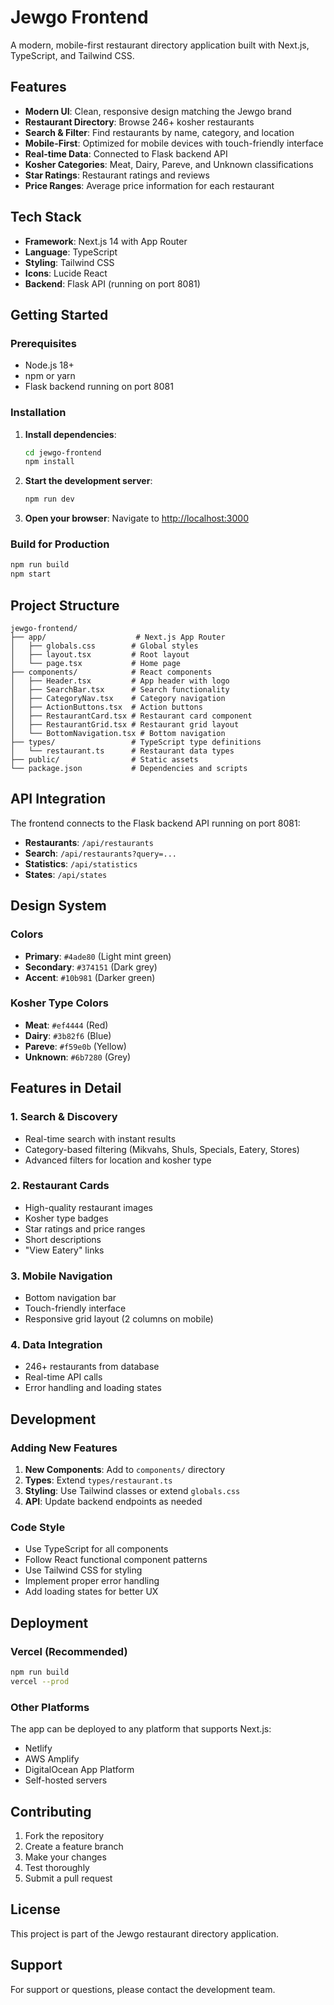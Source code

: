# Jewgo Frontend

A modern, mobile-first restaurant directory application built with Next.js, TypeScript, and Tailwind CSS.

## Features

- **Modern UI**: Clean, responsive design matching the Jewgo brand
- **Restaurant Directory**: Browse 246+ kosher restaurants
- **Search & Filter**: Find restaurants by name, category, and location
- **Mobile-First**: Optimized for mobile devices with touch-friendly interface
- **Real-time Data**: Connected to Flask backend API
- **Kosher Categories**: Meat, Dairy, Pareve, and Unknown classifications
- **Star Ratings**: Restaurant ratings and reviews
- **Price Ranges**: Average price information for each restaurant

## Tech Stack

- **Framework**: Next.js 14 with App Router
- **Language**: TypeScript
- **Styling**: Tailwind CSS
- **Icons**: Lucide React
- **Backend**: Flask API (running on port 8081)

## Getting Started

### Prerequisites

- Node.js 18+ 
- npm or yarn
- Flask backend running on port 8081

### Installation

1. **Install dependencies**:
   ```bash
   cd jewgo-frontend
   npm install
   ```

2. **Start the development server**:
   ```bash
   npm run dev
   ```

3. **Open your browser**:
   Navigate to [http://localhost:3000](http://localhost:3000)

### Build for Production

```bash
npm run build
npm start
```

## Project Structure

```
jewgo-frontend/
├── app/                    # Next.js App Router
│   ├── globals.css        # Global styles
│   ├── layout.tsx         # Root layout
│   └── page.tsx           # Home page
├── components/            # React components
│   ├── Header.tsx         # App header with logo
│   ├── SearchBar.tsx      # Search functionality
│   ├── CategoryNav.tsx    # Category navigation
│   ├── ActionButtons.tsx  # Action buttons
│   ├── RestaurantCard.tsx # Restaurant card component
│   ├── RestaurantGrid.tsx # Restaurant grid layout
│   └── BottomNavigation.tsx # Bottom navigation
├── types/                 # TypeScript type definitions
│   └── restaurant.ts      # Restaurant data types
├── public/                # Static assets
└── package.json           # Dependencies and scripts
```

## API Integration

The frontend connects to the Flask backend API running on port 8081:

- **Restaurants**: `/api/restaurants`
- **Search**: `/api/restaurants?query=...`
- **Statistics**: `/api/statistics`
- **States**: `/api/states`

## Design System

### Colors
- **Primary**: `#4ade80` (Light mint green)
- **Secondary**: `#374151` (Dark grey)
- **Accent**: `#10b981` (Darker green)

### Kosher Type Colors
- **Meat**: `#ef4444` (Red)
- **Dairy**: `#3b82f6` (Blue)
- **Pareve**: `#f59e0b` (Yellow)
- **Unknown**: `#6b7280` (Grey)

## Features in Detail

### 1. Search & Discovery
- Real-time search with instant results
- Category-based filtering (Mikvahs, Shuls, Specials, Eatery, Stores)
- Advanced filters for location and kosher type

### 2. Restaurant Cards
- High-quality restaurant images
- Kosher type badges
- Star ratings and price ranges
- Short descriptions
- "View Eatery" links

### 3. Mobile Navigation
- Bottom navigation bar
- Touch-friendly interface
- Responsive grid layout (2 columns on mobile)

### 4. Data Integration
- 246+ restaurants from database
- Real-time API calls
- Error handling and loading states

## Development

### Adding New Features

1. **New Components**: Add to `components/` directory
2. **Types**: Extend `types/restaurant.ts`
3. **Styling**: Use Tailwind classes or extend `globals.css`
4. **API**: Update backend endpoints as needed

### Code Style

- Use TypeScript for all components
- Follow React functional component patterns
- Use Tailwind CSS for styling
- Implement proper error handling
- Add loading states for better UX

## Deployment

### Vercel (Recommended)
```bash
npm run build
vercel --prod
```

### Other Platforms
The app can be deployed to any platform that supports Next.js:
- Netlify
- AWS Amplify
- DigitalOcean App Platform
- Self-hosted servers

## Contributing

1. Fork the repository
2. Create a feature branch
3. Make your changes
4. Test thoroughly
5. Submit a pull request

## License

This project is part of the Jewgo restaurant directory application.

## Support

For support or questions, please contact the development team. 